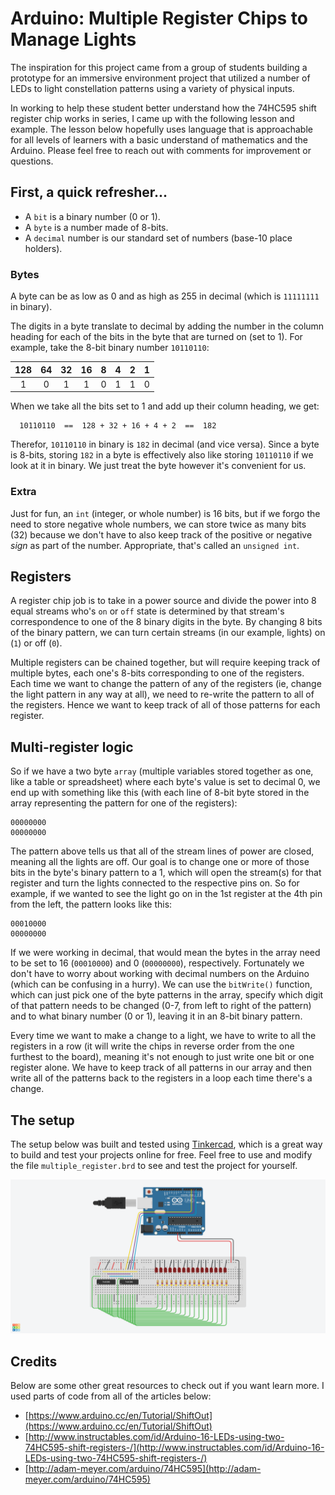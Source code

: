 # Arduino: Multiple Register Chips to Manage Lights

The inspiration for this project came from a group of students building a prototype for an immersive environment project that utilized a number of LEDs to light constellation patterns using a variety of physical inputs.

In working to help these student better understand how the 74HC595 shift register chip works in series, I came up with the following lesson and example. The lesson below hopefully uses language that is approachable for all levels of learners with a basic understand of mathematics and the Arduino. Please feel free to reach out with comments for improvement or questions.

## First, a quick refresher...

- A `bit` is a binary number (0 or 1).
- A `byte` is a number made of 8-bits.
- A `decimal` number is our standard set of numbers (base-10 place holders).

### Bytes

A byte can be as low as 0 and as high as 255 in decimal (which is `11111111` in binary).

The digits in a byte translate to decimal by adding the number in the column heading for each of the bits in the byte that are turned on (set to 1). For example, take the 8-bit binary number `10110110`:

| 128  | 64   | 32   | 16   | 8    | 4    | 2    | 1    |
|:----:|:----:|:----:|:----:|:----:|:----:|:----:|:----:|
| 1    | 0    | 1    | 1    | 0    | 1    | 1    | 0    |

When we take all the bits set to 1 and add up their column heading, we get:

```
  10110110  ==  128 + 32 + 16 + 4 + 2  ==  182
```

Therefor, `10110110` in binary is `182` in decimal (and vice versa). Since a byte is 8-bits, storing `182` in a byte is effectively also like storing `10110110` if we look at it in binary. We just treat the byte however it's convenient for us.

### Extra

Just for fun, an `int` (integer, or whole number) is 16 bits, but if we forgo the need to store negative whole numbers, we can store twice as many bits (32) because we don't have to also keep track of the positive or negative _sign_ as part of the number. Appropriate, that's called an `unsigned int`.

## Registers

A register chip job is to take in a power source and divide the power into 8 equal streams who's `on` or `off` state is determined by that stream's correspondence to one of the 8 binary digits in the byte. By changing 8 bits of the binary pattern, we can turn certain streams (in our example, lights) on (`1`) or off (`0`).

Multiple registers can be chained together, but will require keeping track of multiple bytes, each one's 8-bits corresponding to one of the registers. Each time we want to change the pattern of any of the registers (ie, change the light pattern in any way at all), we need to re-write the pattern to all of the registers. Hence we want to keep track of all of those patterns for each register.

## Multi-register logic

So if we have a two byte `array` (multiple variables stored together as one, like a table or spreadsheet) where each byte's value is set to decimal 0, we end up with something like this (with each line of 8-bit byte stored in the array representing the pattern for one of the registers):

```
00000000
00000000
```

The pattern above tells us that all of the stream lines of power are closed, meaning all the lights are off. Our goal is to change one or more of those bits in the byte's binary pattern to a 1, which will open the stream(s) for that register and turn the lights connected to the respective pins on. So for example, if we wanted to see the light go on in the 1st register at the 4th pin from the left, the pattern looks like this:

```
00010000
00000000
```

If we were working in decimal, that would mean the bytes in the array need to be set to 16 (`00010000`) and 0 (`00000000`), respectively. Fortunately we don't have to worry about working with decimal numbers on the Arduino (which can be confusing in a hurry). We can use ​​the `bitWrite()` function, which can just pick one of the byte patterns in the array, specify which digit of that pattern needs to be changed (0-7, from left to right of the pattern) and to what binary number (0 or 1), leaving it in an 8-bit binary pattern.

Every time we want to make a change to a light, we have to write to all the registers in a row (it will write the chips in reverse order from the one furthest to the board), meaning it's not enough to just write one bit or one register alone. We have to keep track of all patterns in our array and then write all of the patterns back to the registers in a loop each time there's a change.

## The setup

The setup below was built and tested using [Tinkercad](https://www.tinkercad.com), which is a great way to build and test your projects online for free. Feel free to use and modify the file `multiple_register.brd` to see and test the project for yourself.

![Arduino setup with multiple register chips](multi_register.png?raw=true "Arduino setup with multiple register chips")

## Credits

Below are some other great resources to check out if you want learn more. I used parts of code from all of the articles below:

- [https://www.arduino.cc/en/Tutorial/ShiftOut](https://www.arduino.cc/en/Tutorial/ShiftOut)
- [http://www.instructables.com/id/Arduino-16-LEDs-using-two-74HC595-shift-registers-/](http://www.instructables.com/id/Arduino-16-LEDs-using-two-74HC595-shift-registers-/)
- [http://adam-meyer.com/arduino/74HC595](http://adam-meyer.com/arduino/74HC595)
